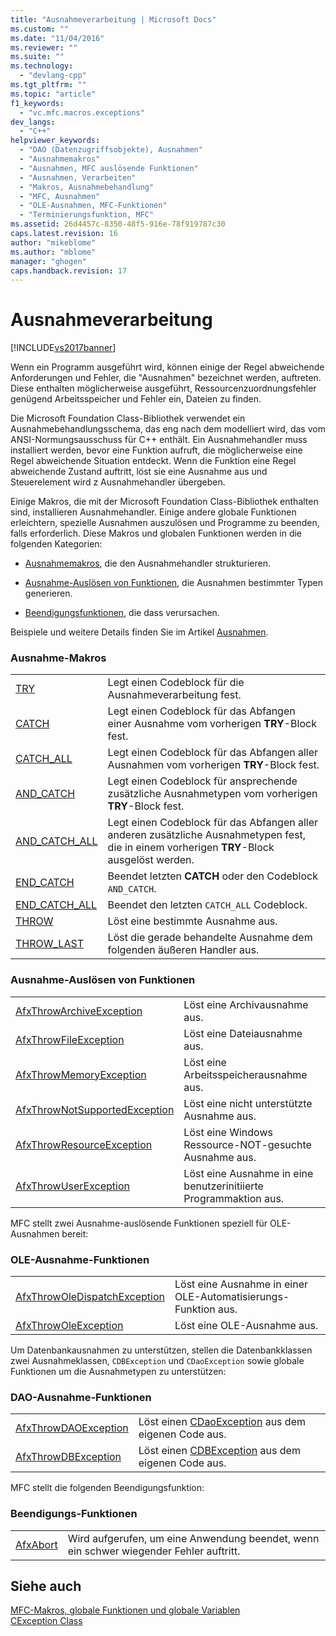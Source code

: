 ```yaml
---
title: "Ausnahmeverarbeitung | Microsoft Docs"
ms.custom: ""
ms.date: "11/04/2016"
ms.reviewer: ""
ms.suite: ""
ms.technology: 
  - "devlang-cpp"
ms.tgt_pltfrm: ""
ms.topic: "article"
f1_keywords: 
  - "vc.mfc.macros.exceptions"
dev_langs: 
  - "C++"
helpviewer_keywords: 
  - "DAO (Datenzugriffsobjekte), Ausnahmen"
  - "Ausnahmemakros"
  - "Ausnahmen, MFC auslösende Funktionen"
  - "Ausnahmen, Verarbeiten"
  - "Makros, Ausnahmebehandlung"
  - "MFC, Ausnahmen"
  - "OLE-Ausnahmen, MFC-Funktionen"
  - "Terminierungsfunktion, MFC"
ms.assetid: 26d4457c-8350-48f5-916e-78f919787c30
caps.latest.revision: 16
author: "mikeblome"
ms.author: "mblome"
manager: "ghogen"
caps.handback.revision: 17
---
```

# Ausnahmeverarbeitung
[!INCLUDE[vs2017banner](../../assembler/inline/includes/vs2017banner.md)]

Wenn ein Programm ausgeführt wird, können einige der Regel abweichende Anforderungen und Fehler, die "Ausnahmen" bezeichnet werden, auftreten.  Diese enthalten möglicherweise ausgeführt, Ressourcenzuordnungsfehler genügend Arbeitsspeicher und Fehler ein, Dateien zu finden.  
  
 Die Microsoft Foundation Class\-Bibliothek verwendet ein Ausnahmebehandlungsschema, das eng nach dem modelliert wird, das vom ANSI\-Normungsausschuss für C\+\+ enthält.  Ein Ausnahmehandler muss installiert werden, bevor eine Funktion aufruft, die möglicherweise eine Regel abweichende Situation entdeckt.  Wenn die Funktion eine Regel abweichende Zustand auftritt, löst sie eine Ausnahme aus und Steuerelement wird z Ausnahmehandler übergeben.  
  
 Einige Makros, die mit der Microsoft Foundation Class\-Bibliothek enthalten sind, installieren Ausnahmehandler.  Einige andere globale Funktionen erleichtern, spezielle Ausnahmen auszulösen und Programme zu beenden, falls erforderlich.  Diese Makros und globalen Funktionen werden in die folgenden Kategorien:  
  
-   [Ausnahmemakros](#_mfc_exception_macros), die den Ausnahmehandler strukturieren.  
  
-   [Ausnahme\-Auslösen von Funktionen](#_mfc_exception.2d.throwing_functions), die Ausnahmen bestimmter Typen generieren.  
  
-   [Beendigungsfunktionen](#_mfc_termination_functions), die dass verursachen.  
  
 Beispiele und weitere Details finden Sie im Artikel [Ausnahmen](../../mfc/exception-handling-in-mfc.md).  
  
### Ausnahme\-Makros  
  
|||  
|-|-|  
|[TRY](../Topic/TRY.md)|Legt einen Codeblock für die Ausnahmeverarbeitung fest.|  
|[CATCH](../Topic/CATCH.md)|Legt einen Codeblock für das Abfangen einer Ausnahme vom vorherigen **TRY**\-Block fest.|  
|[CATCH\_ALL](../Topic/CATCH_ALL.md)|Legt einen Codeblock für das Abfangen aller Ausnahmen vom vorherigen **TRY**\-Block fest.|  
|[AND\_CATCH](../Topic/AND_CATCH.md)|Legt einen Codeblock für ansprechende zusätzliche Ausnahmetypen vom vorherigen **TRY**\-Block fest.|  
|[AND\_CATCH\_ALL](../Topic/AND_CATCH_ALL.md)|Legt einen Codeblock für das Abfangen aller anderen zusätzliche Ausnahmetypen fest, die in einem vorherigen **TRY**\-Block ausgelöst werden.|  
|[END\_CATCH](../Topic/END_CATCH.md)|Beendet letzten **CATCH** oder den Codeblock `AND_CATCH`.|  
|[END\_CATCH\_ALL](../Topic/END_CATCH_ALL.md)|Beendet den letzten `CATCH_ALL` Codeblock.|  
|[THROW](../Topic/THROW%20\(MFC\).md)|Löst eine bestimmte Ausnahme aus.|  
|[THROW\_LAST](../Topic/THROW_LAST.md)|Löst die gerade behandelte Ausnahme dem folgenden äußeren Handler aus.|  
  
### Ausnahme\-Auslösen von Funktionen  
  
|||  
|-|-|  
|[AfxThrowArchiveException](../Topic/AfxThrowArchiveException.md)|Löst eine Archivausnahme aus.|  
|[AfxThrowFileException](../Topic/AfxThrowFileException.md)|Löst eine Dateiausnahme aus.|  
|[AfxThrowMemoryException](../Topic/AfxThrowMemoryException.md)|Löst eine Arbeitsspeicherausnahme aus.|  
|[AfxThrowNotSupportedException](../Topic/AfxThrowNotSupportedException.md)|Löst eine nicht unterstützte Ausnahme aus.|  
|[AfxThrowResourceException](../Topic/AfxThrowResourceException.md)|Löst eine Windows Ressource\-NOT\-gesuchte Ausnahme aus.|  
|[AfxThrowUserException](../Topic/AfxThrowUserException.md)|Löst eine Ausnahme in eine benutzerinitiierte Programmaktion aus.|  
  
 MFC stellt zwei Ausnahme\-auslösende Funktionen speziell für OLE\-Ausnahmen bereit:  
  
### OLE\-Ausnahme\-Funktionen  
  
|||  
|-|-|  
|[AfxThrowOleDispatchException](../Topic/AfxThrowOleDispatchException.md)|Löst eine Ausnahme in einer OLE\-Automatisierungs\-Funktion aus.|  
|[AfxThrowOleException](../Topic/AfxThrowOleException.md)|Löst eine OLE\-Ausnahme aus.|  
  
 Um Datenbankausnahmen zu unterstützen, stellen die Datenbankklassen zwei Ausnahmeklassen, `CDBException` und `CDaoException` sowie globale Funktionen um die Ausnahmetypen zu unterstützen:  
  
### DAO\-Ausnahme\-Funktionen  
  
|||  
|-|-|  
|[AfxThrowDAOException](../Topic/AfxThrowDaoException.md)|Löst einen [CDaoException](../../mfc/reference/cdaoexception-class.md) aus dem eigenen Code aus.|  
|[AfxThrowDBException](../Topic/AfxThrowDBException.md)|Löst einen [CDBException](../../mfc/reference/cdbexception-class.md) aus dem eigenen Code aus.|  
  
 MFC stellt die folgenden Beendigungsfunktion:  
  
### Beendigungs\-Funktionen  
  
|||  
|-|-|  
|[AfxAbort](../Topic/AfxAbort.md)|Wird aufgerufen, um eine Anwendung beendet, wenn ein schwer wiegender Fehler auftritt.|  
  
## Siehe auch  
 [MFC\-Makros, globale Funktionen und globale Variablen](../../mfc/reference/mfc-macros-and-globals.md)   
 [CException Class](../../mfc/reference/cexception-class.md)